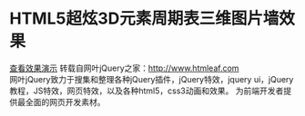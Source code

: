 # HTML5超炫3D元素周期表三维图片墙效果
[查看效果演示](http://bingur.github.io/periodic-table)  转载自网叶jQuery之家：http://www.htmleaf.com	
网叶jQuery致力于搜集和整理各种jQuery插件，jQuery特效，jquery ui，jQuery 教程，JS特效，网页特效，以及各种html5，css3动画和效果。
	为前端开发者提供最全面的网页开发素材。
